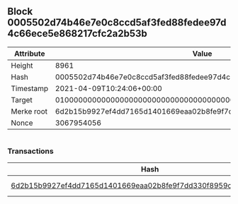 ## Block 0005502d74b46e7e0c8ccd5af3fed88fedee97d4c66ece5e868217cfc2a2b53b

Attribute | Value
--- | ---
Height | 8961
Hash | 0005502d74b46e7e0c8ccd5af3fed88fedee97d4c66ece5e868217cfc2a2b53b
Timestamp | 2021-04-09T10:24:06+00:00
Target | 0100000000000000000000000000000000000000000000000000000000000000
Merke root | 6d2b15b9927ef4dd7165d1401669eaa02b8fe9f7dd330f8959c6df2d46863747
Nonce | 3067954056

```

```

### Transactions

Hash | Amount
--- | ---
[6d2b15b9927ef4dd7165d1401669eaa02b8fe9f7dd330f8959c6df2d46863747](6d2b15b9927ef4dd7165d1401669eaa02b8fe9f7dd330f8959c6df2d46863747.md) | 10.00000000 SKEPTI 
